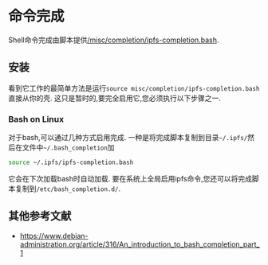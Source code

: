 
# 命令完成

Shell命令完成由脚本提供[/misc/completion/ipfs-completion.bash](../misc/completion/ipfs-completion.bash). 

## 安装

看到它工作的最简单方法是运行`source misc/completion/ipfs-completion.bash`直接从你的壳. 这只是暂时的,要完全启用它,您必须执行以下步骤之一. 

### Bash on Linux

对于bash,可以通过几种方式启用完成. 一种是将完成脚本复制到目录`~/.ipfs/`然后在文件中`~/.bash_completion`加

```bash
source ~/.ipfs/ipfs-completion.bash
```

它会在下次加载bash时自动加载. 要在系统上全局启用ipfs命令,您还可以将完成脚本复制到`/etc/bash_completion.d/`. 

## 其他参考文献

-   <https://www.debian-administration.org/article/316/An_introduction_to_bash_completion_part_1>

